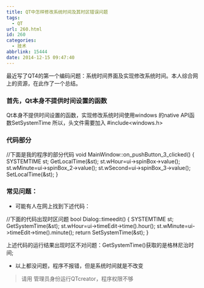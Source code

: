 ```yaml
---
title: QT中怎样修改系统时间及其时区错误问题
tags:
  - QT
url: 260.html
id: 260
categories:
  - 技术
abbrlink: 15444
date: 2014-12-15 09:47:40
---
```


最近写了QT4的第一个编码问题：系统时间界面及实现修改系统时间。本人综合网上的资源，在此作了一个总结。

### 首先，Qt本身不提供时间设置的函数

Qt本身不提供时间设置的函数，实现修改系统时间使用windows 的native API函数SetSystemTime 所以，头文件需要加入 #include<windows.h>

### 代码部分

//下面是我的程序的部分代码
void MainWindow::on\_pushButton\_3_clicked()
{
    SYSTEMTIME st;
       GetLocalTime(&st);
       st.wHour=ui->spinBox->value();
       st.wMinute=ui->spinBox_2->value();
       st.wSecond=ui->spinBox_3->value();
       SetLocalTime(&st);
}

### 常见问题：

*   可能有人在网上找到下述代码：

//下面的代码出现时区问题
bool Dialog::timeedit()
{
    SYSTEMTIME st;
    GetSystemTime(&st);
    st.wHour=ui->timeEdit->time().hour();
    st.wMinute=ui->timeEdit->time().minute();
    return SetSystemTime(&st);
}

上述代码的运行结果出现时区不对问题：GetSystemTime()获取的是格林尼治时间;

*   以上都没问题，程序不报错，但是系统时间就是不改变

> 请用 管理员身份运行QTcreator，程序权限不够